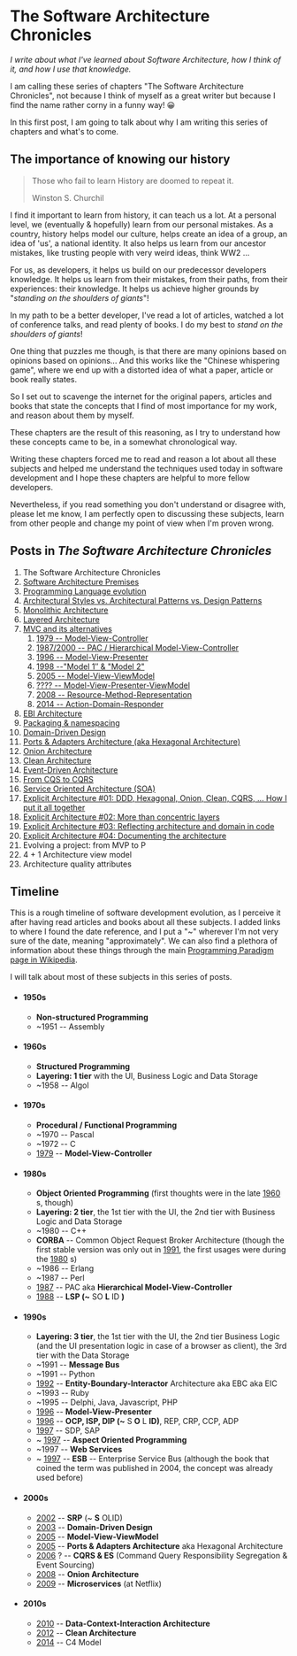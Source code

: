 # The Software Architecture Chronicles

_I write about what I've learned about Software Architecture, how I think of it, and how I use that knowledge._

I am calling these series of chapters "The Software Architecture
Chronicles", not because I think of myself as a great writer but because
I find the name rather corny in a funny way! 😀

In this first post, I am going to talk about why I am writing this
series of chapters and what's to come.

## **The importance of knowing our history**

> Those who fail to learn History are doomed to repeat it.
>
> Winston S. Churchil

I find it important to learn from history, it can teach us a lot. At a
personal level, we (eventually & hopefully) learn from our personal
mistakes. As a country, history helps model our culture, helps create an
idea of a group, an idea of 'us', a national identity. It also helps us
learn from our ancestor mistakes, like trusting people with very weird
ideas, think WW2 ...

For us, as developers, it helps us build on our predecessor
developers knowledge. It helps us learn from their mistakes, from their
paths, from their experiences: their knowledge. It helps us achieve
higher grounds by "_standing on the shoulders of giants_"!

In my path to be a better developer, I've read a lot of articles,
watched a lot of conference talks, and read plenty of books. I do my
best to _stand on the shoulders of giants_!

One thing that puzzles me though, is that there are many opinions based
on opinions based on opinions... And this works like the "Chinese
whispering game", where we end up with a distorted idea of what a paper,
article or book really states.

So I set out to scavenge the internet for the original papers, articles
and books that state the concepts that I find of most importance for my
work, and reason about them by myself.

These chapters are the result of this reasoning, as I try to understand how
these concepts came to be, in a somewhat chronological way.

Writing these chapters forced me to read and reason a lot about all these
subjects and helped me understand the techniques used today in software
development and I hope these chapters are helpful to more fellow
developers.

Nevertheless, if you read something you don't understand or disagree
with, please let me know, I am perfectly open to discussing these
subjects, learn from other people and change my point of view when I'm
proven wrong.

## **Posts in _The Software Architecture Chronicles_**

1.  The Software Architecture Chronicles
2.  [Software Architecture Premises](ch02.md)
3.  [Programming Language evolution](ch03.md)
4.  [Architectural Styles vs. Architectural Patterns vs. Design Patterns](ch04.md)
5.  [Monolithic Architecture](ch05.md)
6.  [Layered Architecture](ch06.md)
7.  [MVC and its alternatives](ch07.md)
    1.  [1979 -- Model-View-Controller](ch07.md#model-view-controller)
    2.  [1987/2000 -- PAC / Hierarchical Model-View-Controller](ch07.md#hierarchical-model-view-controller)
    3.  [1996 -- Model-View-Presenter](ch07.md#model-view-presenter)
    4.  [1998 --"Model 1″ & "Model 2"](ch7-4.md)
    5.  [2005 -- Model-View-ViewModel](ch07.md#model-view-view_model)
    6.  [???? -- Model-View-Presenter-ViewModel](ch07.md#model-view-presenter-view_model)
    7.  [2008 -- Resource-Method-Representation](ch7-7.md)
    8.  [2014 -- Action-Domain-Responder](ch7-8.md)
8.  [EBI Architecture](ch08.md)
9.  [Packaging & namespacing](ch09.md)
10. [Domain-Driven Design](ch10.md)
11. [Ports & Adapters Architecture (aka Hexagonal Architecture)](ch11.md)
12. [Onion Architecture](ch12.md)
13. [Clean Architecture](ch13.md)
14. [Event-Driven Architecture](ch14.md)
15. [From CQS to CQRS](ch15.md)
16. [Service Oriented Architecture (SOA)](ch16.md)
17. [Explicit Architecture \#01: DDD, Hexagonal, Onion, Clean, CQRS, ... How I put it all together](ch17.md)
18. [Explicit Architecture \#02: More than concentric layers](ch18.md)
19. [Explicit Architecture \#03: Reflecting architecture and domain in code](ch19.md)
20. [Explicit Architecture \#04: Documenting the architecture](ch20.md)
21. Evolving a project: from MVP to P
22. 4 + 1 Architecture view model
23. Architecture quality attributes

## **Timeline**

This is a rough timeline of software development evolution, as I
perceive it after having read articles and books about all these
subjects. I added links to where I found the date reference, and I put a
"\~" wherever I'm not very sure of the date, meaning "approximately". We
can also find a plethora of information about these things through the
main [Programming Paradigm page in
Wikipedia](https://en.wikipedia.org/wiki/Programming_paradigm).

I will talk about most of these subjects in this series of
posts.

- #### 1950s

  - **Non-structured Programming**
  - \~1951 -- Assembly

- #### 1960s

  - **Structured Programming**
  - **Layering: 1 tier** with the UI, Business Logic and Data
    Storage
  - \~1958 -- Algol

- #### 1970s

  - **Procedural / Functional Programming**
  - \~1970 -- Pascal
  - \~1972 -- C
  - [1979](http://heim.ifi.uio.no/~trygver/1979/mvc-2/1979-12-MVC.pdf)
    -- **Model-View-Controller**

- #### 1980s

  - **Object Oriented Programming** (first thoughts were in the late
    [1960](http://userpage.fu-berlin.de/~ram/pub/pub_jf47ht81Ht/doc_kay_oop_en)
    s, though)
  - **Layering: 2 tier**, the 1st tier with the UI, the 2nd tier
    with Business Logic and Data Storage
  - \~1980 -- C++
  - **CORBA** -- Common Object Request Broker Architecture (though
    the first stable version was only out in
    [1991](https://en.wikipedia.org/wiki/Common_Object_Request_Broker_Architecture#Versions_history), the first usages were during the
    [1980](https://en.wikipedia.org/wiki/TIBCO_Software) s)
  - \~1986 -- Erlang
  - \~1987 -- Perl
  - [1987](https://www.lri.fr/~mbl/ENS/FONDIHM/2013/papers/Coutaz-Interact87.pdf)
    -- PAC aka **Hierarchical Model-View-Controller**
  - [1988](https://drive.google.com/file/d/0BwhCYaYDn8EgNzAzZjA5ZmItNjU3NS00MzQ5LTkwYjMtMDJhNDU5ZTM0MTlh/view)
    -- **LSP (\~** SO **L** ID **)**

- #### 1990s

  - **Layering: 3 tier**, the 1st tier with the UI, the 2nd tier
    Business Logic (and the UI presentation logic in case of a
    browser as client), the 3rd tier with the Data Storage
  - \~1991 -- **Message Bus**
  - \~1991 -- Python
  - [1992](https://www.amazon.com/Object-Oriented-Software-Engineering-Driven-Approach/dp/0201403471)
    -- **Entity-Boundary-Interactor** Architecture aka EBC aka EIC
  - \~1993 -- Ruby
  - \~1995 -- Delphi, Java, Javascript, PHP
  - [1996](http://www.wildcrest.com/Potel/Portfolio/mvp.pdf) --
    **Model-View-Presenter**
  - [1996](http://butunclebob.com/ArticleS.UncleBob.PrinciplesOfOod)
    -- **OCP, ISP, DIP (\~** S **O** L **ID)**, REP, CRP, CCP, ADP
  - [1997](http://butunclebob.com/ArticleS.UncleBob.PrinciplesOfOod)
    -- SDP, SAP
  - \~
    [1997](http://www.cs.ubc.ca/~gregor/papers/kiczales-ECOOP1997-AOP.pdf)
    -- **Aspect Oriented Programming**
  - \~1997 -- **Web Services**
  - \~ [1997](http://shop.oreilly.com/product/9780596006754.do) --
    **ESB** -- Enterprise Service Bus (although the book that coined
    the term was published in 2004, the concept was already used
    before)

- #### 2000s

  - [2002](http://a.co/7S3sJ2J) -- **SRP** (\~ **S** OLID)
  - [2003](https://www.amazon.com/Domain-Driven-Design-Tackling-Complexity-Software/dp/0321125215)
    -- **Domain-Driven Design**
  - [2005](https://blogs.msdn.microsoft.com/johngossman/2005/10/08/introduction-to-modelviewviewmodel-pattern-for-building-wpf-apps/)
    -- **Model-View-ViewModel**
  - [2005](http://alistair.cockburn.us/Hexagonal+architecture) --
    **Ports & Adapters Architecture** aka Hexagonal Architecture
  - [2006](https://youtu.be/JHGkaShoyNs?t=1m17s) ? -- **CQRS & ES**
    (Command Query Responsibility Segregation & Event Sourcing)
  - [2008](http://jeffreypalermo.com/blog/the-onion-architecture-part-1/)
    -- **Onion Architecture**
  - [2009](https://medium.com/s-c-a-l-e/talking-microservices-with-the-man-who-made-netflix-s-cloud-famous-1032689afed3)
    -- **Microservices** (at Netflix)

- #### 2010s

  - [2010](https://www.amazon.co.uk/Lean-Architecture-Agile-Software-Development/dp/0470684208)
    -- **Data-Context-Interaction Architecture**
  - [2012](https://8thlight.com/blog/uncle-bob/2012/08/13/the-clean-architecture.html)
    -- **Clean Architecture**
  - [2014](http://www.codingthearchitecture.com/2014/08/24/c4_model_poster.html)
    -- C4 Model
